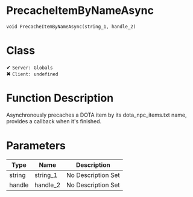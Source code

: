 # PrecacheItemByNameAsync
```
void PrecacheItemByNameAsync(string_1, handle_2)
```
# Class
✔ `Server: Globals`  
✖ `Client: undefined`  

# Function Description
Asynchronously precaches a DOTA item by its dota_npc_items.txt name, provides a callback when it's finished.
# Parameters
Type|Name|Description
--|--|--
string|string_1|No Description Set
handle|handle_2|No Description Set
